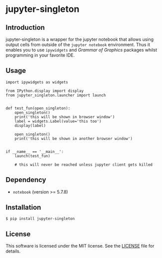 # jupyter-singleton

## Introduction

jupyter-singleton is a wrapper for the jupyter notebook that allows using output cells from outside of the `jupyter notebook` environment. Thus it enables you to use `ipywidgets` and *Grammar of Graphics* packages whilst programming in your favorite IDE.

## Usage

```
import ipywidgets as widgets

from IPython.display import display
from jupyter_singleton.launcher import launch


def test_fun(open_singleton):
    open_singleton()
    print('this will be shown in browser window')
    label = widgets.Label(value='this too')
    display(label)

    open_singleton()
    print('this will be shown in another browser window')


if __name__ == '__main__':
    launch(test_fun)

    # this will never be reached unless jupyter client gets killed

```

## Dependency

- `notebook` (version >= 5.7.8)

## Installation

```
$ pip install jupyter-singleton
```

## License

This software is licensed under the MIT license. See the [LICENSE](LICENSE) file
for details.
